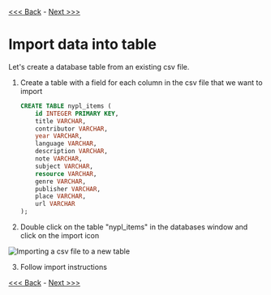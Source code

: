 [<<< Back](8-innerjoin.md) - [Next >>>](10-usefulqueries.md)

# Import data into table  

Let's create a database table from an existing csv file.

1. Create a table with a field for each column in the csv file that we want to import

	```sql
	CREATE TABLE nypl_items (
		id INTEGER PRIMARY KEY,
		title VARCHAR,
		contributor VARCHAR,
		year VARCHAR,
		language VARCHAR,
		description VARCHAR,
		note VARCHAR,
		subject VARCHAR,
		resource VARCHAR,
		genre VARCHAR,
		publisher VARCHAR,
		place VARCHAR,
		url VARCHAR
	);
	```


2. Double click on the table "nypl_items" in the databases window and click on the import icon  

![Importing a csv file to a new table](https://github.com/GCDigitalFellows/GCDRI_databases/blob/master/images/csv_import.png)

3. Follow import instructions

[<<< Back](8-innerjoin.md) - [Next >>>](10-usefulqueries.md)
